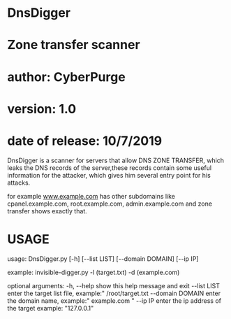 # DnsDigger
# Zone transfer scanner
# author: CyberPurge
# version: 1.0
# date of release: 10/7/2019

DnsDigger is a scanner for servers that allow DNS ZONE TRANSFER, which leaks the DNS records of the server,these records contain some useful information for the attacker, which gives him several entry point for his attacks.

for example www.example.com has other subdomains like cpanel.example.com, root.example.com, admin.example.com
and zone transfer shows exactly that.

# USAGE
 usage: DnsDigger.py [-h] [--list LIST] [--domain DOMAIN] [--ip IP]

 example: invisible-digger.py -l (target.txt) -d (example.com)

 optional arguments:
  -h, --help       show this help message and exit
  --list LIST      enter the target list file, example:" /root/target.txt
  --domain DOMAIN  enter the domain name, example:" example.com "
  --ip IP          enter the ip address of the target example: "127.0.0.1"
